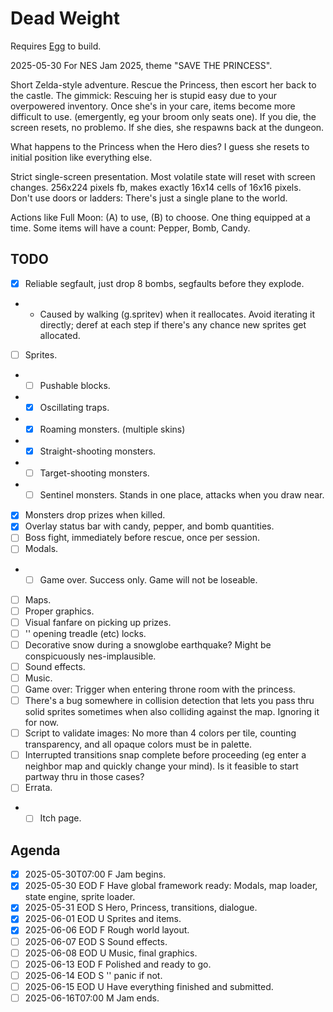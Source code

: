 # Dead Weight

Requires [Egg](https://github.com/aksommerville/egg) to build.

2025-05-30 For NES Jam 2025, theme "SAVE THE PRINCESS".

Short Zelda-style adventure. Rescue the Princess, then escort her back to the castle.
The gimmick: Rescuing her is stupid easy due to your overpowered inventory.
Once she's in your care, items become more difficult to use. (emergently, eg your broom only seats one).
If you die, the screen resets, no problemo.
If she dies, she respawns back at the dungeon.

What happens to the Princess when the Hero dies?
I guess she resets to initial position like everything else.

Strict single-screen presentation. Most volatile state will reset with screen changes.
256x224 pixels fb, makes exactly 16x14 cells of 16x16 pixels.
Don't use doors or ladders: There's just a single plane to the world.

Actions like Full Moon: (A) to use, (B) to choose.
One thing equipped at a time.
Some items will have a count: Pepper, Bomb, Candy.

## TODO

- [x] Reliable segfault, just drop 8 bombs, segfaults before they explode.
- - Caused by walking (g.spritev) when it reallocates. Avoid iterating it directly; deref at each step if there's any chance new sprites get allocated.
- [ ] Sprites.
- - [ ] Pushable blocks.
- - [x] Oscillating traps.
- - [x] Roaming monsters. (multiple skins)
- - [x] Straight-shooting monsters.
- - [ ] Target-shooting monsters.
- - [ ] Sentinel monsters. Stands in one place, attacks when you draw near.
- [x] Monsters drop prizes when killed.
- [x] Overlay status bar with candy, pepper, and bomb quantities.
- [ ] Boss fight, immediately before rescue, once per session.
- [ ] Modals.
- - [ ] Game over. Success only. Game will not be loseable.
- [ ] Maps.
- [ ] Proper graphics.
- [ ] Visual fanfare on picking up prizes.
- [ ] '' opening treadle (etc) locks.
- [ ] Decorative snow during a snowglobe earthquake? Might be conspicuously nes-implausible.
- [ ] Sound effects.
- [ ] Music.
- [ ] Game over: Trigger when entering throne room with the princess.
- [ ] There's a bug somewhere in collision detection that lets you pass thru solid sprites sometimes when also colliding against the map. Ignoring it for now.
- [ ] Script to validate images: No more than 4 colors per tile, counting transparency, and all opaque colors must be in palette.
- [ ] Interrupted transitions snap complete before proceeding (eg enter a neighbor map and quickly change your mind). Is it feasible to start partway thru in those cases?
- [ ] Errata.
- - [ ] Itch page.

## Agenda

- [x] 2025-05-30T07:00 F Jam begins.
- [x] 2025-05-30 EOD   F Have global framework ready: Modals, map loader, state engine, sprite loader.
- [x] 2025-05-31 EOD   S Hero, Princess, transitions, dialogue.
- [x] 2025-06-01 EOD   U Sprites and items.
- [x] 2025-06-06 EOD   F Rough world layout.
- [ ] 2025-06-07 EOD   S Sound effects.
- [ ] 2025-06-08 EOD   U Music, final graphics.
- [ ] 2025-06-13 EOD   F Polished and ready to go.
- [ ] 2025-06-14 EOD   S '' panic if not.
- [ ] 2025-06-15 EOD   U Have everything finished and submitted.
- [ ] 2025-06-16T07:00 M Jam ends.
